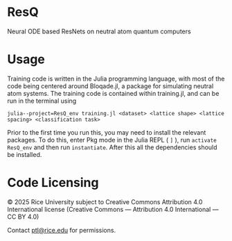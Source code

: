 # ResQ
Neural ODE based ResNets on neutral atom quantum computers

# Usage
Training code is written in the Julia programming language, with most of the code being centered around Bloqade.jl, a package for simulating neutral atom systems.
The training code is contained within training.jl, and can be run in the terminal using 

```
julia--project=ResQ_env training.jl <dataset> <lattice shape> <lattice spacing> <classification task>
```
Prior to the first time you run this, you may need to install the relevant packages. To do this, enter Pkg mode in the Julia REPL ( ` ] ` ), run `activate  ResQ_env` and then run `instantiate`. After this all the dependencies should be installed.


# Code Licensing
© 2025 Rice University subject to Creative Commons Attribution 4.0 International license (Creative Commons — Attribution 4.0 International — CC BY 4.0)

Contact ptl@rice.edu for permissions.
